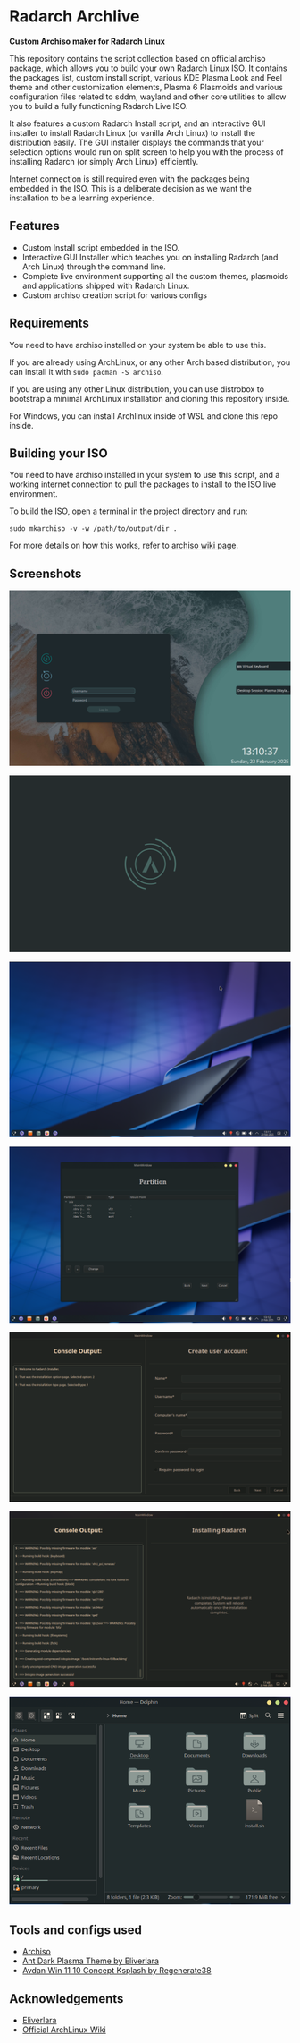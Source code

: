 
# Radarch Archlive
**Custom Archiso maker for Radarch Linux**

This repository contains the script collection based on official archiso package, which allows you to build your own Radarch Linux ISO. It contains the packages list, custom install script, various KDE Plasma Look and Feel theme and other customization elements, Plasma 6 Plasmoids and various configuration files related to sddm, wayland and other core utilities to allow you to build a fully functioning Radarch Live ISO.  

It also features a custom Radarch Install script, and an interactive GUI installer to install Radarch Linux (or vanilla Arch Linux) to install the distribution easily. The GUI installer displays the commands that your selection options would run on split screen to help you with the process of installing Radarch (or simply Arch Linux) efficiently.

Internet connection is still required even with the packages being embedded in the ISO. This is a deliberate decision as we want the installation to be a learning experience. 
## Features

- Custom Install script embedded in the ISO.
- Interactive GUI Installer which teaches you on installing Radarch (and Arch Linux) through the command line.
- Complete live environment supporting all the custom themes, plasmoids and applications shipped with Radarch Linux.
- Custom archiso creation script for various configs


## Requirements

You need to have archiso installed on your system be able to use this.

If you are already using ArchLinux, or any other Arch based distribution, you can install it with `sudo pacman -S archiso`.

If you are using any other Linux distribution, you can use distrobox to bootstrap a minimal ArchLinux installation and cloning this repository inside.

For Windows, you can install Archlinux inside of WSL and clone this repo inside.

## Building your ISO

You need to have archiso installed in your system to use this script, and a working internet connection to pull the packages to install to the ISO live environment. 

To build the ISO, open a terminal in the project directory and run:

```
sudo mkarchiso -v -w /path/to/output/dir .
```
For more details on how this works, refer to [archiso wiki page](https://wiki.archlinux.org/title/Archiso).
## Screenshots

![RadArch Greeter with SDDM and Ant-Dark](screenshots/radarch-greeter.png)

![RadArch Ant-Dark KSplash](/screenshots/radarch-antdark-splash.png)

![RadArch Desktop](/screenshots/radarch-desktop.png)

![RadArch Custom GUI Installer](/screenshots/radarch-custom-installer.png)

![RadArch GUI Installer: Create User](/screenshots/radarch-installer-create-user.png)

![RadArch GUI Installer Installing](/screenshots/radarch-custom-installer-installing.png)

![Radarch Install Script](/screenshots/radarch-custom-installscript.png)

## Tools and configs used
- [Archiso](https://wiki.archlinux.org/title/Archiso)
- [Ant Dark Plasma Theme by Eliverlara](https://store.kde.org/p/1464321)
- [Avdan Win 11 10 Concept Ksplash by Regenerate38](https://store.kde.org/p/1394200)



## Acknowledgements

 - [Eliverlara](https://store.kde.org/u/eliverlara)
 - [Official ArchLinux Wiki](https://wiki.archlinux.org)

